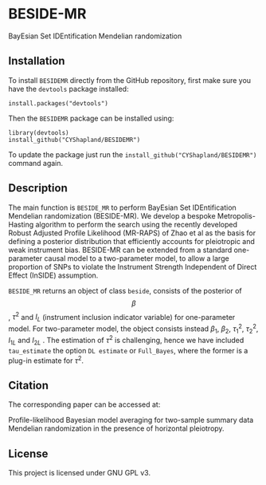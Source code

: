 # BESIDE-MR
BayEsian Set IDEntification Mendelian randomization

## Installation
To install `BESIDEMR` directly from the GitHub repository, first make sure you have the `devtools` package installed:

    install.packages("devtools")

Then the `BESIDEMR` package can be installed using:

    library(devtools)
    install_github("CYShapland/BESIDEMR")
    
To update the package just run the `install_github("CYShapland/BESIDEMR")` command again.

## Description

The main function is `BESIDE_MR` to perform BayEsian Set IDEntification Mendelian randomization (BESIDE-MR). We develop a bespoke Metropolis-Hasting algorithm to perform the search using the recently developed Robust Adjusted Profile Likelihood (MR-RAPS) of Zhao et al as the basis for defining a posterior distribution that efficiently accounts for pleiotropic and weak instrument bias. BESIDE-MR can be extended from a standard one-parameter causal model to a two-parameter model, to allow a large proportion of SNPs to violate the Instrument Strength Independent of Direct Effect (InSIDE) assumption.

`BESIDE_MR` returns an object of class `beside`, consists of the posterior of $$\beta$$, $\tau^2$ and $I_L$ (instrument inclusion indicator variable) for one-parameter model. For two-parameter model, the object consists instead $\beta_1$, $\beta_2$, $\tau_1^2$, $\tau_2^2$, $I_{1L}$ and $I_{2L}$ . The estimation of $\tau^2$ is challenging, hence we have included `tau_estimate` the option `DL estimate` or `Full_Bayes`, where the former is a plug-in estimate for $\tau^{2}$.

## Citation

The corresponding paper can be accessed at:

Profile-likelihood Bayesian model averaging for two-sample summary data Mendelian randomization in the presence of horizontal pleiotropy.

## License

This project is licensed under GNU GPL v3.
